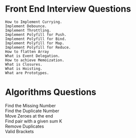#   Front End Interview Questions
    How to Implement Currying.
    Implement Debounce.
    Implement Throttling.
    Implement Polyfill for Push.
    Implement Polyfill for Bind.
    Implement Polyfill for Map.
    Implement Polyfill for Reduce. 
    How to flatten Array
    What is Event Delegation.
    How to achieve Memoization.
    What is Closures.
    What is Hoisting.
    What are Prototypes.
    
    
   
# Algorithms Questions
  Find the Missing Number <br>
  Find the Duplicate Number <br>
  Move Zeroes at the end <br>
  Find pair with a given sum K<br>
  Remove Duplicates <br>
  Valid Brackets <br>
